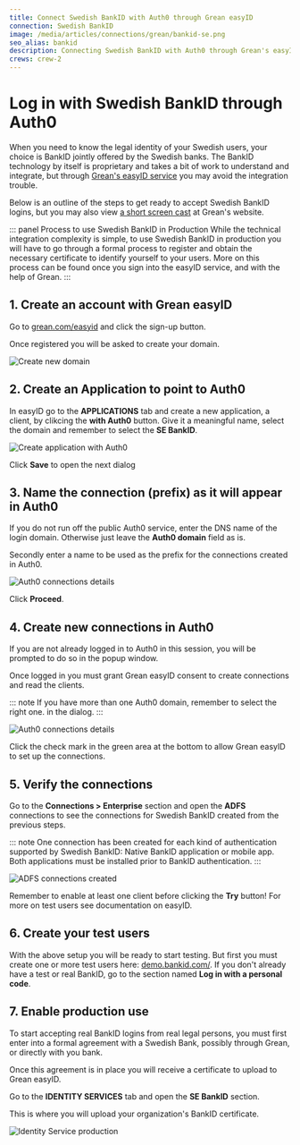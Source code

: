 ```yaml
---
title: Connect Swedish BankID with Auth0 through Grean easyID
connection: Swedish BankID
image: /media/articles/connections/grean/bankid-se.png
seo_alias: bankid
description: Connecting Swedish BankID with Auth0 through Grean's easyID service
crews: crew-2
---
```


# Log in with Swedish BankID through Auth0

When you need to know the legal identity of your Swedish users, your choice is BankID jointly offered by the Swedish banks.
The BankID technology by itself is proprietary and takes a bit of work to understand and integrate, but through [Grean's easyID service](https://grean.com/easyid)
you may avoid the integration trouble.

Below is an outline of the steps to get ready to accept Swedish BankID logins, but you may also view
[a short screen cast](https://grean.com/easyid/auth0/2016/12/07/easyid-and-auth0.html) at Grean's website.

::: panel Process to use Swedish BankID in Production
While the technical integration complexity is simple, to use Swedish BankID in production you will have to go through a formal process to
register and obtain the necessary certificate to identify yourself to your users.
More on this process can be found once you sign into the easyID service, and with the help of Grean.
:::

## 1. Create an account with Grean easyID

Go to [grean.com/easyid](https://grean.com/easyid) and click the sign-up button.

Once registered you will be asked to create your domain.

![Create new domain](/media/articles/connections/grean/easyid-signup.png)

## 2. Create an Application to point to Auth0

In easyID go to the **APPLICATIONS** tab and create a new application, a client, by clikcing the **with Auth0** button.
Give it a meaningful name, select the domain and remember to select the **SE BankID**.

![Create application with Auth0](/media/articles/connections/grean/auth0-app-se.png)

Click **Save** to open the next dialog

## 3. Name the connection (prefix) as it will appear in Auth0

If you do not run off the public Auth0 service, enter the  DNS name of the login domain. Otherwise just leave the **Auth0 domain** field as is.

Secondly enter a name to be used as the prefix for the connections created in Auth0.

![Auth0 connections details](/media/articles/connections/grean/auth0-details.png)

Click **Proceed**.

## 4. Create new connections in Auth0

If you are not already logged in to Auth0 in this session, you will be prompted to do so in the popup window.

Once logged in you must grant Grean easyID consent to create connections and read the clients.

::: note
If you have more than one Auth0 domain, remember to select the right one. in the dialog.
:::

![Auth0 connections details](/media/articles/connections/grean/auth0-consent.png)

Click the check mark in the green area at the bottom to allow Grean easyID to set up the connections.

## 5. Verify the connections

Go to the **Connections > Enterprise** section and open the **ADFS** connections to see the connections for
Swedish BankID created from the previous steps.

::: note
One connection has been created for each kind of authentication supported by Swedish BankID:
Native BankID application or mobile app. Both applications must be installed prior to BankID authentication.
:::

![ADFS connections created](/media/articles/connections/grean/adfs-connections-se.png)

Remember to enable at least one client before clicking the **Try** button! For more on test users see documentation
on easyID.

## 6. Create your test users

With the above setup you will be ready to start testing. But first you must create one or more test users here: [demo.bankid.com/](https://demo.bankid.com/). If you don't already have a test or real BankID, go to the section named **Log in with a personal code**.

## 7. Enable production use

To start accepting real BankID logins from real legal persons, you must first enter into a formal agreement with a Swedish Bank,
possibly through Grean, or directly with you bank.

Once this agreement is in place you will receive a certificate to upload to Grean easyID.

Go to the **IDENTITY SERVICES** tab
and open the **SE BankID** section.

This is where you will upload your organization's BankID certificate.

![Identity Service production](/media/articles/connections/grean/se-bankid-prod.png)
